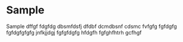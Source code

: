 # Sample
Sample
dffgf
fdgfdg
dbsmfdsfj
dfdbf
dcmdbsnf
cdsmc
fvfgfg
fgfdgfg
fgfdgfgfgfg
jnfkjjdgj
fgfgfdgfg
hfdgfh
fgfghfhtrh
gcfhgf